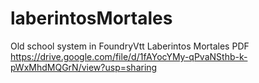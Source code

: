 # laberintosMortales
Old school system in FoundryVtt
Laberintos Mortales PDF
https://drive.google.com/file/d/1fAYocYMy-qPvaNSthb-k-pWxMhdMQGrN/view?usp=sharing

